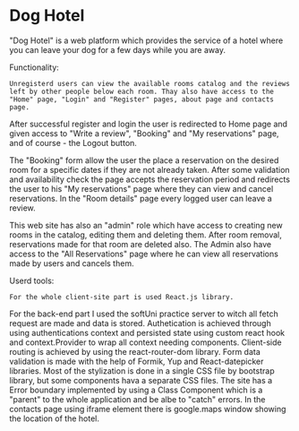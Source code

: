 # Dog Hotel

"Dog Hotel" is a web platform which provides the service of a hotel where you can leave your dog for a few days while you are away.

Functionality:

    Unregisterd users can view the available rooms catalog and the reviews left by other people below each room. Thay also have access to the "Home" page, "Login" and "Register" pages, about page and contacts page.

After successful register and login the user is redirected to Home page and given access to "Write a review", "Booking" and "My reservations" page, and of course - the Logout button.

The "Booking" form allow the user the place a reservation on the desired room for a specific dates if they are not already taken. After some validation and availability check the page accepts the reservation period and redirects the user to his "My reservations" page where they can view and cancel reservations. In the "Room details" page every logged user can leave a review.

This web site has also an "admin" role which have access to creating new rooms in the catalog, editing them and deleting them. After room removal, reservations made for that room are deleted also. The Admin also have access to the "All Reservations" page where he can view all reservations made by users and cancels them.

Userd tools: 

    For the whole client-site part is used React.js library. 

For the back-end part I used the softUni practice server to witch all fetch request are made and data is stored.
Authetication is achieved through using authentications context and persisted state using custom react hook and context.Provider to wrap all context needing components.
Client-side routing is achieved by using the react-router-dom library.
Form data validation is made with the help of Formik, Yup and React-datepicker libraries.
Most of the stylization is done in a single CSS file by bootstrap library, but some components hava a separate CSS files.
The site has a Error boundary implemented by using a Class Component which is a "parent" to the whole application and be albe to "catch" errors.
In the contacts page using iframe element there is google.maps window showing the location of the hotel.
